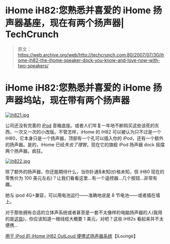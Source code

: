 # iHome iH82:您熟悉并喜爱的 iHome 扬声器基座，现在有两个扬声器| TechCrunch

> 原文：<https://web.archive.org/web/http://techcrunch.com:80/2007/07/30/ihome-ih82-the-ihome-speaker-dock-you-know-and-love-now-with-two-speakers/>

# iHome iH82:您熟悉并喜爱的 iHome 扬声器坞站，现在带有两个扬声器

[![ih821.jpg](img/097704d839427b13c8f64018282dfac8.png)](https://web.archive.org/web/20130628145524/http://old.crunchgear.com/wp-content/uploads/ih821.jpg "ih821.jpg")

公司还没有完善的 [iPod](https://web.archive.org/web/20130628145524/http://crunchgear.com/category/gear/ipod/) 音箱底座。或者人们年复一年地不断购买这些该死的东西，一次又一次的小改版。不管怎样，iHome 的 iH82 可以被认为只不过是一个 iH80，它本身只是一个扬声器，顶部有一个孔可以插入你的 iPod，还有一个额外的扬声器。是的，iHome 已经*失去了理智*，现在它的旗舰 iPod 扬声器 dock 摇摆两个扬声器。疯狂。

[![ih822.jpg](img/bbf0c9325dacd128a6577562f6e21d7f.png)](https://web.archive.org/web/20130628145524/http://old.crunchgear.com/wp-content/uploads/ih822.jpg "ih822.jpg")

除了额外的扬声器，你还能期待什么，当你扑通$未知(价格未知，但 iH80 现在的零售价为 100 美元左右)？让我们看看这里…有一个遥控器…几个按钮…非常有趣。

她与 ipod 4G+兼容，可以用电池运行——准确地说是 8 节电池——或者插在墙上。

对于那些拥有合适的立体声系统或者甚至是一套不太像样的电脑扬声器的人(我用的是[这些](https://web.archive.org/web/20130628145524/http://crunchgear.com/2007/03/21/m-audio-studiophile-av40-monitors-hands-on/))，你应该知道一根线缆大概要 1 美元，对吧？这些 iH82s 看起来并不太便携…

[用于 iPod 的 iHome iH82 OutLoud 便携式扬声器系统](https://web.archive.org/web/20130628145524/http://www.ilounge.com/index.php/ipod/review/ihome-ih82-outloud-portable-speaker-system-for-ipod/)【iLounge】